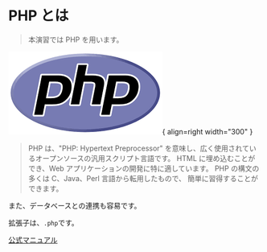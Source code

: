 # PHP とは

> 本演習では PHP を用います。

![](../../assets/images/PHP.png){ align=right width="300" }

> PHP は、"PHP: Hypertext Preprocessor" を意味し、広く使用されているオープンソースの汎用スクリプト言語です。 HTML に埋め込むことができ、Web アプリケーションの開発に特に適しています。 PHP の構文の多くは C、Java、Perl 言語から転用したもので、 簡単に習得することができます。

また、データベースとの連携も容易です。

拡張子は、`.php`です。

[公式マニュアル](https://www.php.net/manual/ja/index.php)
